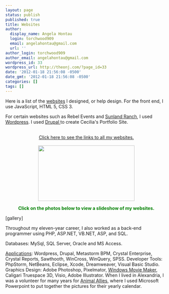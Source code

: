 ```yaml
---
layout: page
status: publish
published: true
title: Websites
author:
  display_name: Angela Hontau
  login: torchwood909
  email: angelahontau@gmail.com
  url: ''
author_login: torchwood909
author_email: angelahontau@gmail.com
wordpress_id: 33
wordpress_url: http://theonj.com/?page_id=33
date: '2012-01-18 21:56:08 -0500'
date_gmt: '2012-01-18 21:56:08 -0500'
categories: []
tags: []
---
```

<p>Here is a list of the <a href="http://theonj.com/my-websites/" target = "blank">websites</a> I designed, or help design. For the front end, I use JavaScript, HTML 5, CSS 3. </p>
<p>For certain websites such as Rebel Events and <a href="http://sunlandranch.com/" target="_blank">Sunland Ranch</a>, I used <a href="http://wordpress.org/" target="_blank">Wordpress</a>. I used <a href="http://drupal.org/" target="_blank">Drupal </a>to create Cecilia's Portfolio Site. </p>
<p><center><br />
<a href="http://theonj.com/my-websites/" target = "blank">Click here to see the links to all my websites.<br />
<br />
<img src="http://theonj.com/wp-content/uploads/2012/01/websitesICoded-300x173.png" alt="" title="My Websites" width="300" height="173" class="aligncenter size-medium wp-image-1044" /><br />
</a></p>
<p><font color = "green"><b>Click on the photos below to view a slideshow of my websites.</b></font></center></p>
<p>[gallery]</p>
<p>Throughout my eleven-year career, I also worked as a back-end programmer using PHP, ASP.NET, VB.NET, ASP, and SQL. </p>
<p>Databases: MySql, SQL Server, Oracle and MS Access. </p>
<p><a href="http://theonj.com/skills-and-technologies/" target="_blank">Applications</a>: Wordpress, Drupal, Metastorm BPM, Crystal Enterprise, Crystal Reports, Sawthooth, WinCross, WinQuery, SPSS. Developer Tools: PhpStorm, NetBeans, Eclipse, Xcode, Dreamweaver, Visual Basic Studio. Graphics Design: Adobe Photoshop, Pixelmator, <a href="http://www.microsoft.com/en-us/download/details.aspx?id=34">Windows Movie Maker</a>, Caligari Truespace 3D, Visio, Adobe Illustrator. When I lived in Alexandria, I was a volunteer for many years for <a href="http://www.animalallies.com/">Animal Allies</a>, where I used Microsoft Powerpoint to put together the pictures for their yearly calendar.</p>
